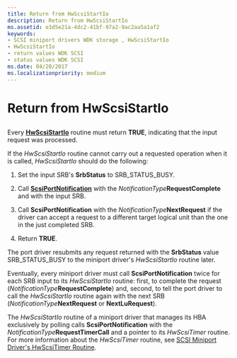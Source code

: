 ```yaml
---
title: Return from HwScsiStartIo
description: Return from HwScsiStartIo
ms.assetid: e3d5e21a-4dc2-41bf-97a2-9ac2aa5a1af2
keywords:
- SCSI miniport drivers WDK storage , HwScsiStartIo
- HwScsiStartIo
- return values WDK SCSI
- status values WDK SCSI
ms.date: 04/20/2017
ms.localizationpriority: medium
---
```


# Return from HwScsiStartIo


## <span id="ddk_return_from_hwscsistartio_kg"></span><span id="DDK_RETURN_FROM_HWSCSISTARTIO_KG"></span>


Every [**HwScsiStartIo**](https://docs.microsoft.com/previous-versions/windows/hardware/drivers/ff557323(v=vs.85)) routine must return **TRUE**, indicating that the input request was processed.

If the *HwScsiStartIo* routine cannot carry out a requested operation when it is called, *HwScsiStartIo* should do the following:

1.  Set the input SRB's **SrbStatus** to SRB\_STATUS\_BUSY.

2.  Call [**ScsiPortNotification**](https://docs.microsoft.com/windows-hardware/drivers/ddi/content/srb/nf-srb-scsiportnotification) with the *NotificationType***RequestComplete** and with the input SRB.

3.  Call **ScsiPortNotification** with the *NotificationType***NextRequest** if the driver can accept a request to a different target logical unit than the one in the just completed SRB.

4.  Return **TRUE**.

The port driver resubmits any request returned with the **SrbStatus** value SRB\_STATUS\_BUSY to the miniport driver's *HwScsiStartIo* routine later.

Eventually, every miniport driver must call **ScsiPortNotification** twice for each SRB input to its *HwScsiStartIo* routine: first, to complete the request (*NotificationType***RequestComplete**) and, second, to tell the port driver to call the *HwScsiStartIo* routine again with the next SRB (*NotificationType***NextRequest** or **NextLuRequest**).

The *HwScsiStartIo* routine of a miniport driver that manages its HBA exclusively by polling calls **ScsiPortNotification** with the *NotificationType***RequestTimerCall** and a pointer to its *HwScsiTimer* routine. For more information about the *HwScsiTimer* routine, see [SCSI Miniport Driver's HwScsiTimer Routine](scsi-miniport-driver-s-hwscsitimer-routine.md).

 

 




